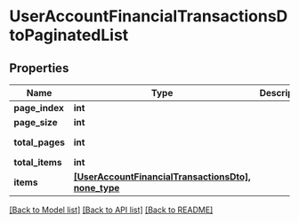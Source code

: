 # UserAccountFinancialTransactionsDtoPaginatedList


## Properties
Name | Type | Description | Notes
------------ | ------------- | ------------- | -------------
**page_index** | **int** |  | [optional] 
**page_size** | **int** |  | [optional] 
**total_pages** | **int** |  | [optional] [readonly] 
**total_items** | **int** |  | [optional] 
**items** | [**[UserAccountFinancialTransactionsDto], none_type**](UserAccountFinancialTransactionsDto.md) |  | [optional] 

[[Back to Model list]](../README.md#documentation-for-models) [[Back to API list]](../README.md#documentation-for-api-endpoints) [[Back to README]](../README.md)


